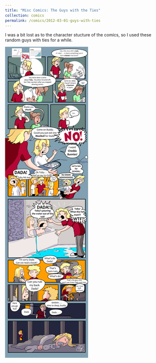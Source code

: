 ```yaml
---
title: "Misc Comics: The Guys with the Ties"
collection: comics
permalink: /comics/2012-03-01-guys-with-ties
---
```

I was a bit lost as to the character stucture of the comics, so I used these random guys with ties for a while.

![TobyToon](../images/comics/nyetoon/nyetoon_TobyToon_6.5.20_final-1.png)

